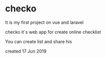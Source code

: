 # checko

It is my first project on vue and laravel

checko it`s web app for create online checklist 

You can create list and share his 

created  17 Jun 2019
